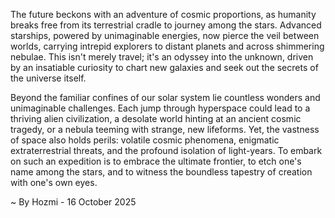
The future beckons with an adventure of cosmic proportions, as humanity breaks free from its terrestrial cradle to journey among the stars. Advanced starships, powered by unimaginable energies, now pierce the veil between worlds, carrying intrepid explorers to distant planets and across shimmering nebulae. This isn't merely travel; it's an odyssey into the unknown, driven by an insatiable curiosity to chart new galaxies and seek out the secrets of the universe itself.

Beyond the familiar confines of our solar system lie countless wonders and unimaginable challenges. Each jump through hyperspace could lead to a thriving alien civilization, a desolate world hinting at an ancient cosmic tragedy, or a nebula teeming with strange, new lifeforms. Yet, the vastness of space also holds perils: volatile cosmic phenomena, enigmatic extraterrestrial threats, and the profound isolation of light-years. To embark on such an expedition is to embrace the ultimate frontier, to etch one's name among the stars, and to witness the boundless tapestry of creation with one's own eyes.

~ By Hozmi - 16 October 2025
